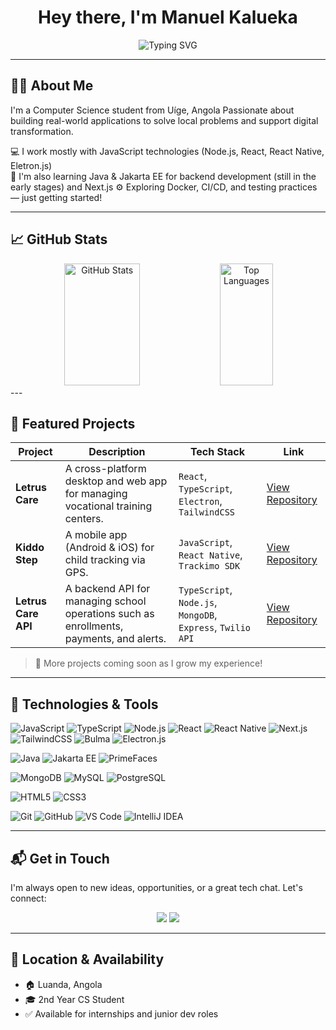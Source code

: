 <h1 align="center">Hey there, I'm Manuel Kalueka</h1>

<p align="center">
  <img src="https://readme-typing-svg.herokuapp.com/?color=259df5&size=35&center=true&vCenter=true&width=1240&lines=Open+to+internships+%26+collaborations;Never+stop+learning+☔" alt="Typing SVG" />
</p>

---

## 👨‍💻 About Me

I'm a Computer Science student from Uíge, Angola
Passionate about building real-world applications to solve local problems and support digital transformation.

💻 I work mostly with JavaScript technologies (Node.js, React, React Native, Eletron.js)  
🚀 I'm also learning Java & Jakarta EE for backend development (still in the early stages) and Next.js
⚙️ Exploring Docker, CI/CD, and testing practices — just getting started!

---
## 📈 GitHub Stats
<div align="center">
  <img width="49%" height="195px" src="https://github-readme-stats.vercel.app/api?username=mkaldev08&show_icons=true&count_private=true&hide_border=true&title_color=259df5&icon_color=259df5&text_color=259df5&bg_color=0d1117" alt="GitHub Stats" />
  <img width="41%" height="195px" src="https://github-readme-stats.vercel.app/api/top-langs/?username=mkaldev08&layout=compact&hide_border=true&title_color=259df5&text_color=259df5&bg_color=0d1117" alt="Top Languages" />
</div>
---

## 🚀 Featured Projects

| Project | Description | Tech Stack | Link |
|--------|-------------|------------|------|
| **Letrus Care** | A cross-platform desktop and web app for managing vocational training centers. | `React`, `TypeScript`, `Electron`, `TailwindCSS` | [View Repository](https://github.com/mkaldev08/letrus-care-app.git) |
| **Kiddo Step** | A mobile app (Android & iOS) for child tracking via GPS. | `JavaScript`, `React Native`, `Trackimo SDK` | [View Repository](https://github.com/mkaldev08/kiddo-step.git) |
| **Letrus Care API** | A backend API for managing school operations such as enrollments, payments, and alerts. | `TypeScript`, `Node.js`, `MongoDB`, `Express`, `Twilio API` | [View Repository](https://github.com/mkaldev08/letrus-care-api.git) |

> 📌 More projects coming soon as I grow my experience!

---

## 🧰 Technologies & Tools

![JavaScript](https://img.shields.io/badge/JavaScript-F7DF1E?style=flat&logo=javascript&logoColor=black)
![TypeScript](https://img.shields.io/badge/TypeScript-3178C6?style=flat&logo=typescript&logoColor=white)
![Node.js](https://img.shields.io/badge/Node.js-339933?style=flat&logo=node.js&logoColor=white)
![React](https://img.shields.io/badge/React-20232A?style=flat&logo=react&logoColor=61DAFB)
![React Native](https://img.shields.io/badge/React_Native-20232A?style=flat&logo=react&logoColor=61DAFB)
![Next.js](https://img.shields.io/badge/Next.js-000?style=flat&logo=next.js&logoColor=white)
![TailwindCSS](https://img.shields.io/badge/Tailwind_CSS-38B2AC?style=flat&logo=tailwind-css&logoColor=white)
![Bulma](https://img.shields.io/badge/Bulma-00D1B2?style=flat&logo=bulma&logoColor=white)
![Electron.js](https://img.shields.io/badge/Electron-47848F?style=flat&logo=electron&logoColor=white)

![Java](https://img.shields.io/badge/Java-ED8B00?style=flat&logo=java&logoColor=white)
![Jakarta EE](https://img.shields.io/badge/Jakarta%20EE-E60027?style=flat&logo=java&logoColor=white)
![PrimeFaces](https://img.shields.io/badge/PrimeFaces-4B4B4B?style=flat&logo=primefaces&logoColor=white)

![MongoDB](https://img.shields.io/badge/MongoDB-47A248?style=flat&logo=mongodb&logoColor=white)
![MySQL](https://img.shields.io/badge/MySQL-4479A1?style=flat&logo=mysql&logoColor=white)
![PostgreSQL](https://img.shields.io/badge/PostgreSQL-336791?style=flat&logo=postgresql&logoColor=white)

![HTML5](https://img.shields.io/badge/HTML5-E34F26?style=flat&logo=html5&logoColor=white)
![CSS3](https://img.shields.io/badge/CSS3-1572B6?style=flat&logo=css3&logoColor=white)

![Git](https://img.shields.io/badge/Git-F05032?style=flat&logo=git&logoColor=white)
![GitHub](https://img.shields.io/badge/GitHub-181717?style=flat&logo=github&logoColor=white)
![VS Code](https://img.shields.io/badge/VS_Code-007ACC?style=flat&logo=visual-studio-code&logoColor=white)
![IntelliJ IDEA](https://img.shields.io/badge/IntelliJ_IDEA-000000?style=flat&logo=intellij-idea&logoColor=white)


---

## 📬 Get in Touch
I'm always open to new ideas, opportunities, or a great tech chat. Let's connect:
<div align="center">
  <a href="mailto:pedrokalueca@gmail.com"><img src="https://img.shields.io/badge/Gmail-D14836?style=for-the-badge&logo=gmail&logoColor=white"/></a>
  <a href="https://www.linkedin.com/in/mkaldev08"><img src="https://img.shields.io/badge/LinkedIn-blue?style=for-the-badge&logo=linkedin&logoColor=white"/></a>
</div>

---

## 📍 Location & Availability

- 🏠 Luanda, Angola
- 🎓 2nd Year CS Student
- ✅ Available for internships and junior dev roles
